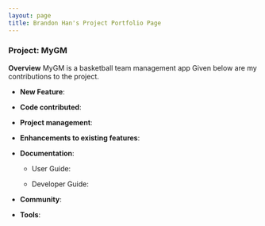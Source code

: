 ```yaml
---
layout: page
title: Brandon Han's Project Portfolio Page
---
```

### Project: MyGM

**Overview**
MyGM is a basketball team management app
Given below are my contributions to the project.

* **New Feature**:
* **Code contributed**:

* **Project management**:

* **Enhancements to existing features**:

* **Documentation**:
  * User Guide:

  * Developer Guide:

* **Community**:

* **Tools**:

